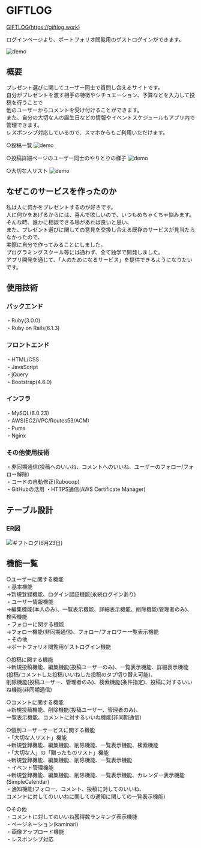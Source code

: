 # GIFTLOG

[GIFTLOG(https://giftlog.work)](https://giftlog.work)

ログインページより、ポートフォリオ閲覧用のゲストログインができます。

![demo](https://gyazo.com/9a6eb7bbdebdd465277cc70059b655c8/raw)

## 概要

プレゼント選びに関してユーザー同士で質問し合えるサイトです。<br>
自分がプレゼントを渡す相手の特徴やシチュエーション、予算などを入力して投稿を行うことで<br>
他のユーザーからコメントを受け付けることができます。<br>
また、自分の大切な人の誕生日などの情報やイベントスケジュールもアプリ内で管理できます。 <br>
レスポンシブ対応しているので、スマホからもご利用いただけます。

○投稿一覧
![demo](https://gyazo.com/da381c4392dfc5664bd744d9199afa38/raw)

○投稿詳細ページのユーザー同士のやりとりの様子
![demo](https://gyazo.com/c797c45fd79a8bf543ef8b722c9c7d69/raw)

○大切な人リスト
![demo](https://gyazo.com/2aa6649d78e897d5ea71b697f78e7dab/raw)

## なぜこのサービスを作ったのか
私は人に何かをプレゼントするのが好きです。<br>
人に何かをあげるからには、喜んで欲しいので、いつもめちゃくちゃ悩みます。<br>
そんな時、誰かに相談できる場があれば良いと思い、<br>
また、プレゼント選びに関しての意見を交換し合える既存のサービスが見当たらなかったので、<br>
実際に自分で作ってみることにしました。<br>
プログラミングスクール等には通わず、全て独学で開発しました。<br>
アプリ開発を通じて、「人のためになるサービス」を提供できるようになりたいです。

## 使用技術

### バックエンド
・Ruby(3.0.0)<br>
・Ruby on Rails(6.1.3)

### フロントエンド
・HTML/CSS<br>
・JavaScript<br>
・jQuery<br>
・Bootstrap(4.6.0)

### インフラ
・MySQL(8.0.23)<br>
・AWS(EC2/VPC/Routes53/ACM)<br>
・Puma<br>
・Nginx

### その他使用技術
・非同期通信(投稿へのいいね、コメントへのいいね、ユーザーのフォロー/フォロー解除)<br>
・コードの自動修正(Rubocop)<br>
・GitHubの活用
・HTTPS通信(AWS Certificate Manager)

## テーブル設計
### ER図
![ギフトログ(6月23日)](https://user-images.githubusercontent.com/73925114/123044578-d2812900-d434-11eb-9c9e-c15e7503c7c9.png)

## 機能一覧

○ユーザーに関する機能<br>
・基本機能<br>
→新規登録機能、ログイン認証機能(永続ログインあり)<br>
・ユーザー情報機能<br>
→編集機能(本人のみ)、一覧表示機能、詳細表示機能、削除機能(管理者のみ)、検索機能<br>
・フォローに関する機能<br>
→フォロー機能(非同期通信)、フォロー/フォロワー一覧表示機能<br>
・その他<br>
→ポートフォリオ閲覧用ゲストログイン機能

○投稿に関する機能<br>
→新規投稿機能、編集機能(投稿ユーザーのみ)、一覧表示機能、詳細表示機能<br>
(投稿/コメントした投稿/いいねした投稿のタブ切り替え可能)、<br>
削除機能(投稿ユーザー、管理者のみ)、検索機能(条件指定)、投稿に対するいいね機能(非同期通信)

○コメントに関する機能<br>
→新規投稿機能、削除機能(投稿ユーザー、管理者のみ)、<br>
一覧表示機能、コメントに対するいいね機能(非同期通信)

○個別ユーザーサービスに関する機能<br>
・「大切な人リスト」機能<br>
→新規登録機能、編集機能、削除機能、一覧表示機能、検索機能<br>
・「大切な人」の「贈ったものリスト」機能<br>
→新規登録機能、編集機能、削除機能、一覧表示機能<br>
・イベント管理機能<br>
→新規登録機能、編集機能、削除機能、一覧表示機能、カレンダー表示機能(SimpleCalendar)<br>
・通知機能(フォロー、コメント、投稿に対してのいいね、<br>
コメントに対してのいいねに関しての通知に関しての一覧表示機能)

○その他<br>
・コメントに対してのいいね獲得数ランキング表示機能<br>
・ページネーション(kaminari)<br>
・画像アップロード機能<br>
・レスポンシブ対応








